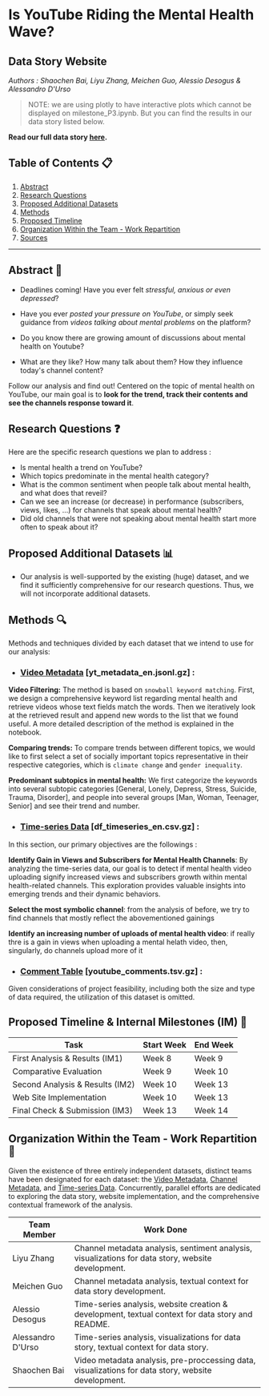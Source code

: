 # Is YouTube Riding the Mental Health Wave?
## Data Story Website

*Authors : Shaochen Bai, Liyu Zhang, Meichen Guo, Alessio Desogus & Alessandro D'Urso*

>NOTE: we are using plotly to have interactive plots which cannot be displayed on milestone_P3.ipynb. But you can find the results in our data story listed below.

**Read our full data story [here](https://alessiodesogus.github.io/youniverse/).**

## Table of Contents 📋
1. [Abstract](#abstract)
2. [Research Questions](#research-questions)
3. [Proposed Additional Datasets](#proposed-additional-datasets)
4. [Methods](#methods)
5. [Proposed Timeline](#proposed-timeline--internal-milestones-im-)
6. [Organization Within the Team - Work Repartition](#organization-within-the-team)
7. [Sources](#sources)

---

## Abstract 📝

- Deadlines coming! Have you ever felt _stressful, anxious or even depressed_?

- Have you ever _posted your pressure on YouTube_, or simply seek guidance from _videos talking about mental problems_ on the platform? 

- Do you know there are growing amount of discussions about mental health on Youtube?

- What are they like? How many talk about them? How they influence today's channel content?

Follow our analysis and find out! Centered on the topic of mental health on YouTube, our main goal is to __look for the trend, track their contents and see the channels response toward it__. 


## Research Questions ❓

Here are the specific research questions we plan to address :
- Is mental health a trend on YouTube?
- Which topics predominate in the mental health category?
- What is the common sentiment when people talk about mental health, and what does that reveil?
- Can we see an increase (or decrease) in performance (subscribers, views, likes, ...) for channels that speak about mental health?
- Did old channels that were not speaking about mental health start more often to speak about it?


## Proposed Additional Datasets 📊

- Our analysis is well-supported by the existing (huge) dataset, and we find it sufficiently comprehensive for our research questions. Thus, we will not incorporate additional datasets.

## Methods 🔍

Methods and techniques divided by each dataset that we intend to use for our analysis: 

- ### [Video Metadata](#video-metadata-yt_metadata_enjsonlgz) [yt_metadata_en.jsonl.gz] :

**Video Filtering:** The method is based on `snowball keyword matching`. First, we design a comprehensive keyword list regarding mental health and retrieve videos whose text fields match the words. Then we iteratively look at the retrieved result and append new words to the list that we found useful. A more detailed description of the method is explained in the notebook.

**Comparing trends:** To compare trends between different topics, we would like to first select a set of socially important topics representative in their respective categories, which is `climate change` and `gender inequality`.

**Predominant subtopics in mental health:** We first categorize the keywords into several subtopic categories [General, Lonely, Depress, Stress, Suicide, Trauma, Disorder], and people into several groups [Man, Woman, Teenager, Senior] and see their trend and number.

- ### [Time-series Data](#time-series-data-df_timeseries_encsvgz) [df_timeseries_en.csv.gz] : 

In this section, our primary objectives are the followings :

**Identify Gain in Views and Subscribers for Mental Health Channels**: By analyzing the time-series data, our goal is to detect if mental health video uploading signify increased views and subscribers growth within mental health-related channels. This exploration provides valuable insights into emerging trends and their dynamic behaviors.

**Select the most symbolic channel**: from the analysis of before, we try to find channels that mostly reflect the abovementioned gainings

**Identify an increasing number of uploads of mental health video**: if really thre is a gain in views when uploading a mental helath video, then, singularly, do channels upload more of it

<!-- - ### [Channel Metadata](#channel-metadata-df_channels_entsvgz) [df_channels_en.tsv.gz] : 

In this section, we will focus on two main tasks: filtering the channel and analyzing its metadata in the context of mental health.

**Filter the channel metadata**. The step is based on the filtered result from metadata. We find the corresponding channel and dig deeper into understanding of the subscribers, other videos, and ranking of these relevant channels.

**Analyze channel metadata**: This involves looking at the channel's names, categories, and other relevant information to gain insights into the creator's content. We also analyze the channel's engagement metrics, such as the number of subscribers and views to understand its popularity and reach. -->

- ### [Comment Table](#comment-table-youtube_commentstsvgz) [youtube_comments.tsv.gz] : 
Given considerations of project feasibility, including both the size and type of data required, the utilization of this dataset is omitted.

## Proposed Timeline & Internal Milestones (IM) 📅

| Task                              | Start Week | End Week  |
| --------------------------------- | ---------- | --------- |
| First Analysis & Results (IM1)    | Week 8     | Week 9    |
| Comparative Evaluation            | Week 9     | Week 10   |
| Second Analysis & Results (IM2)   | Week 10    | Week 13   |
| Web Site Implementation           | Week 10    | Week 13   |
| Final Check & Submission (IM3)    | Week 13    | Week 14   |

## Organization Within the Team - Work Repartition 🤝

Given the existence of three entirely independent datasets, distinct teams have been designated for each dataset: the [Video Metadata](#video-metadata), [Channel Metadata](#channel-metadata), and [Time-series Data](#time-series-data). Concurrently, parallel efforts are dedicated to exploring the data story, website implementation, and the comprehensive contextual framework of the analysis.

| Team Member        | Work Done   | 
| --------------     | ----------  | 
| Liyu Zhang         | Channel metadata analysis, sentiment analysis, visualizations for data story, website development.          |    
| Meichen Guo        | Channel metadata analysis, textual context for data story development.       | 
| Alessio Desogus    | Time-series analysis, website creation & development, textual context for data story and README.          | 
| Alessandro D'Urso  | Time-series analysis, visualizations for data story, textual context for data story.         | 
| Shaochen Bai       | Video metadata analysis, pre-proccessing data, visualizations for data story, website development.        | 
